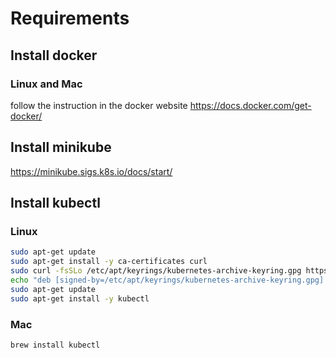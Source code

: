 # Requirements

## Install docker
### Linux and Mac
follow the instruction in the docker website https://docs.docker.com/get-docker/

## Install minikube
https://minikube.sigs.k8s.io/docs/start/

## Install kubectl
### Linux
```bash
sudo apt-get update
sudo apt-get install -y ca-certificates curl
sudo curl -fsSLo /etc/apt/keyrings/kubernetes-archive-keyring.gpg https://packages.cloud.google.com/apt/doc/apt-key.gpg
echo "deb [signed-by=/etc/apt/keyrings/kubernetes-archive-keyring.gpg] https://apt.kubernetes.io/ kubernetes-xenial main" | sudo tee /etc/apt/sources.list.d/kubernetes.list
sudo apt-get update
sudo apt-get install -y kubectl
```

### Mac
```bash
brew install kubectl
```

